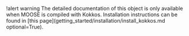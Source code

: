 !alert warning
The detailed documentation of this object is only available when MOOSE is compiled with Kokkos.
Installation instructions can be found in [this page](getting_started/installation/install_kokkos.md optional=True).
